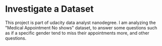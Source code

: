 # Investigate a Dataset

This project is part of udacity data analyst nanodegree. 
I am analyzing the "Medical Appointment No shows" dataset, to answer some questions such as if a specific gender tend to miss their appointments more, and other questions.
